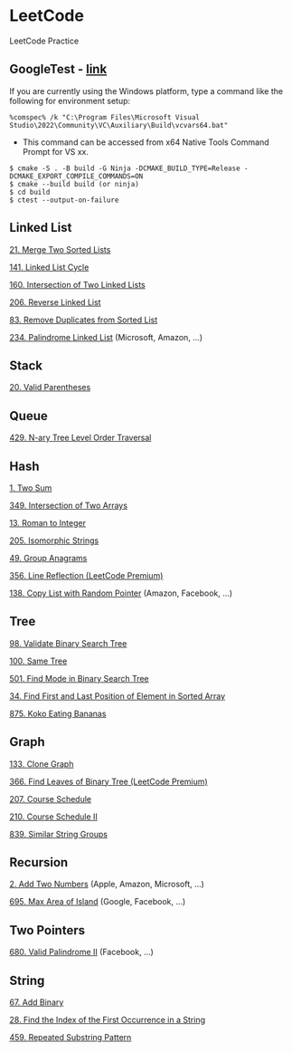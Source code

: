 # LeetCode
LeetCode Practice

## GoogleTest - [link](https://google.github.io/googletest/)
If you are currently using the Windows platform, type a command like the following for environment setup:
```
%comspec% /k "C:\Program Files\Microsoft Visual Studio\2022\Community\VC\Auxiliary\Build\vcvars64.bat"
```
+ This command can be accessed from x64 Native Tools Command Prompt for VS xx.

```
$ cmake -S . -B build -G Ninja -DCMAKE_BUILD_TYPE=Release -DCMAKE_EXPORT_COMPILE_COMMANDS=ON
$ cmake --build build (or ninja)
$ cd build
$ ctest --output-on-failure
```

## Linked List
[21. Merge Two Sorted Lists](https://leetcode.com/problems/merge-two-sorted-lists/)

[141. Linked List Cycle](https://leetcode.com/problems/linked-list-cycle/description/)

[160. Intersection of Two Linked Lists](https://leetcode.com/problems/intersection-of-two-linked-lists/description/)

[206. Reverse Linked List](https://leetcode.com/problems/reverse-linked-list/description/)

[83. Remove Duplicates from Sorted List](https://leetcode.com/problems/remove-duplicates-from-sorted-list/description/)

[234. Palindrome Linked List](https://leetcode.com/problems/palindrome-linked-list/description/) (Microsoft, Amazon, …)

## Stack
[20. Valid Parentheses](https://leetcode.com/problems/valid-parentheses/description/)

## Queue
[429. N-ary Tree Level Order Traversal](https://leetcode.com/problems/n-ary-tree-level-order-traversal/description/)

## Hash
[1. Two Sum](https://leetcode.com/problems/two-sum/description/)

[349. Intersection of Two Arrays](https://leetcode.com/problems/intersection-of-two-arrays/description/)

[13. Roman to Integer](https://leetcode.com/problems/roman-to-integer/description/)

[205. Isomorphic Strings](https://leetcode.com/problems/isomorphic-strings/)

[49. Group Anagrams](https://leetcode.com/problems/group-anagrams/description/)

[356. Line Reflection (LeetCode Premium)](https://leetcode.com/problems/line-reflection/description/)

[138. Copy List with Random Pointer](https://leetcode.com/problems/copy-list-with-random-pointer/description/) (Amazon, Facebook, …)

## Tree
[98. Validate Binary Search Tree](https://leetcode.com/problems/validate-binary-search-tree/description/)

[100. Same Tree](https://leetcode.com/problems/same-tree/description/)

[501. Find Mode in Binary Search Tree](https://leetcode.com/problems/find-mode-in-binary-search-tree/description/)

[34. Find First and Last Position of Element in Sorted Array](https://leetcode.com/problems/find-first-and-last-position-of-element-in-sorted-array/description/)

[875. Koko Eating Bananas](https://leetcode.com/problems/koko-eating-bananas/description/)

## Graph
[133. Clone Graph](https://leetcode.com/problems/clone-graph/)

[366. Find Leaves of Binary Tree (LeetCode Premium)](https://leetcode.com/problems/find-leaves-of-binary-tree/description/)

[207. Course Schedule](https://leetcode.com/problems/course-schedule/description/)

[210. Course Schedule II](https://leetcode.com/problems/course-schedule-ii/description/)

[839. Similar String Groups](https://leetcode.com/problems/similar-string-groups/description/)

## Recursion
[2. Add Two Numbers](https://leetcode.com/problems/add-two-numbers/description/) (Apple, Amazon, Microsoft, …)

[695. Max Area of Island](https://leetcode.com/problems/max-area-of-island/description/) (Google, Facebook, …)

## Two Pointers
[680. Valid Palindrome II](https://leetcode.com/problems/valid-palindrome-ii/description/) (Facebook, …)

## String
[67. Add Binary](https://leetcode.com/problems/add-binary/description/)

[28. Find the Index of the First Occurrence in a String](https://leetcode.com/problems/find-the-index-of-the-first-occurrence-in-a-string/)

[459. Repeated Substring Pattern](https://leetcode.com/problems/repeated-substring-pattern/)